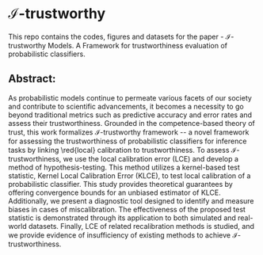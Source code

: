 # $\mathcal{I}$-trustworthy
This repo contains the codes, figures and datasets for the paper - $\mathcal{I}$-trustworthy Models. A Framework for trustworthiness evaluation of probabilistic classifiers.

## Abstract:
As probabilistic models continue to permeate various facets of our society and contribute to scientific advancements, it becomes a necessity to go beyond traditional metrics such as predictive accuracy and error rates and assess their trustworthiness. Grounded in the competence-based theory of trust, this work formalizes $\mathcal{I}$-trustworthy framework -- a novel framework for assessing the trustworthiness of probabilistic classifiers for inference tasks by linking \red{local} calibration to trustworthiness. To assess $\mathcal{I}$-trustworthiness, we use the local calibration error (LCE) and develop a method of hypothesis-testing. This method utilizes a kernel-based test statistic, Kernel Local Calibration Error (KLCE), to test local calibration of a probabilistic classifier. This study provides theoretical guarantees by offering convergence bounds for an unbiased estimator of KLCE. Additionally, we present a diagnostic tool designed to identify and measure biases in cases of miscalibration. The effectiveness of the proposed test statistic is demonstrated through its application to both simulated and real-world datasets. Finally, LCE of related recalibration methods is studied, and we provide evidence of insufficiency of existing methods to achieve $\mathcal{I}$-trustworthiness.

